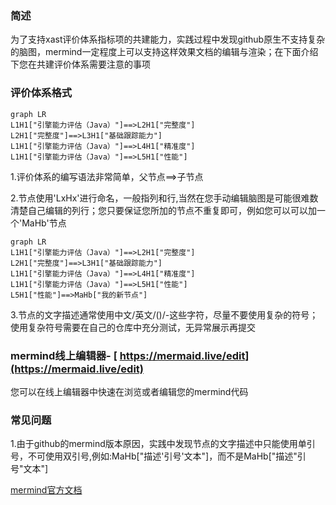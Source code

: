 ### 简述
为了支持xast评价体系指标项的共建能力，实践过程中发现github原生不支持复杂的脑图，mermind一定程度上可以支持这样效果文档的编辑与渲染；在下面介绍下您在共建评价体系需要注意的事项
### 评价体系格式

```mermind
graph LR
L1H1["引擎能力评估（Java）"]==>L2H1["完整度"]
L2H1["完整度"]==>L3H1["基础跟踪能力"]
L1H1["引擎能力评估（Java）"]==>L4H1["精准度"]
L1H1["引擎能力评估（Java）"]==>L5H1["性能"]
```

1.评价体系的编写语法非常简单，父节点==>子节点

2.节点使用'LxHx'进行命名，一般指列和行,当然在您手动编辑脑图是可能很难数清楚自己编辑的列行；您只要保证您所加的节点不重复即可，例如您可以可以加一个'MaHb'节点
```mermind
graph LR
L1H1["引擎能力评估（Java）"]==>L2H1["完整度"]
L2H1["完整度"]==>L3H1["基础跟踪能力"]
L1H1["引擎能力评估（Java）"]==>L4H1["精准度"]
L1H1["引擎能力评估（Java）"]==>L5H1["性能"]
L5H1["性能"]==>MaHb["我的新节点"]
```
3.节点的文字描述通常使用中文/英文/()/-这些字符，尽量不要使用复杂的符号；使用复杂符号需要在自己的仓库中充分测试，无异常展示再提交

### mermind线上编辑器-  [ https://mermaid.live/edit](https://mermaid.live/edit)
您可以在线上编辑器中快速在浏览或者编辑您的mermind代码

### 常见问题
1.由于github的mermind版本原因，实践中发现节点的文字描述中只能使用单引号，不可使用双引号,例如:MaHb["描述'引号'文本"]，而不是MaHb["描述\"引号\"文本"]

[mermind官方文档](https://mermaid.js.org/intro/getting-started.html#_1-using-the-mermaid-live-editor)